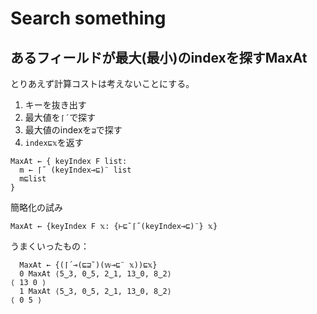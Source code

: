 # Search something

## あるフィールドが最大(最小)のindexを探すMaxAt

とりあえず計算コストは考えないことにする。

1. キーを抜き出す
1. 最大値を`⌈´`で探す
1. 最大値のindexを`⊒`で探す
1. `index⊑𝕩`を返す

```apl
MaxAt ← { keyIndex F list:
  m ← ⌈˝ (keyIndex⊸⊑)¨ list
  m⊑list
}
```

簡略化の試み

```apl
MaxAt ← {keyIndex F 𝕩: {⊢⊑˜⌈˝(keyIndex⊸⊑)¨} 𝕩}
```

うまくいったもの：

```apl
  MaxAt ← {(⌈´⊸(⊑⊒˜)(𝕨⊸⊑¨ 𝕩))⊑𝕩}
  0 MaxAt ⟨5‿3, 0‿5, 2‿1, 13‿0, 8‿2⟩
⟨ 13 0 ⟩
  1 MaxAt ⟨5‿3, 0‿5, 2‿1, 13‿0, 8‿2⟩
⟨ 0 5 ⟩
```
